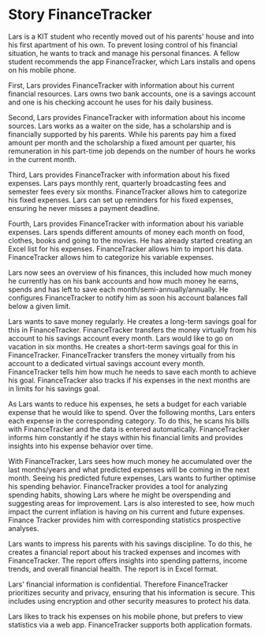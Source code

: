 # Story FinanceTracker

Lars is a KIT student who recently moved out of his parents' house and into his first apartment of his own.
To prevent losing control of his financial situation, he wants to track and manage his personal finances.
A fellow student recommends the app FinanceTracker, which Lars installs and opens on his mobile phone.

First, Lars provides FinanceTracker with information about his current financial resources.
Lars owns two bank accounts, one is a savings account and one is his checking account he uses for his daily business.

Second, Lars provides FinanceTracker with information about his income sources.
Lars works as a waiter on the side, has a scholarship and is financially supported by his parents.
While his parents pay him a fixed amount per month and the scholarship a fixed amount per quarter, his remuneration in his part-time job depends on the number of hours he works in the current month.

Third, Lars provides FinanceTracker with information about his fixed expenses.
Lars pays monthly rent, quarterly broadcasting fees and semester fees every six months.
FinanceTracker allows him to categorize his fixed expenses.
Lars can set up reminders for his fixed expenses, ensuring he never misses a payment deadline.

Fourth, Lars provides FinanceTracker with information about his variable expenses.
Lars spends different amounts of money each month on food, clothes, books and going to the movies.
He has already started creating an Excel list for his expenses.
FinanceTracker allows him to import his data.
FinanceTracker allows him to categorize his variable expenses.

Lars now sees an overview of his finances, this included how much money he currently has on his bank accounts and how much money he earns, spends and has left to save each month/semi-annually/annually.
He configures FinanceTracker to notify him as soon his account balances fall below a given limit.

Lars wants to save money regularly.
He creates a long-term savings goal for this in FinanceTracker.
FinanceTracker transfers the money virtually from his account to his savings account every month.
Lars would like to go on vacation in six months.
He creates a short-term savings goal for this in FinanceTracker.
FinanceTracker transfers the money virtually from his account to a dedicated virtual savings account every month.
FinanceTracker tells him how much he needs to save each month to achieve his goal.
FinanceTracker also tracks if his expenses in the next months are in limits for his savings goal.

As Lars wants to reduce his expenses, he sets a budget for each variable expense that he would like to spend.
Over the following months, Lars enters each expense in the corresponding category.
To do this, he scans his bills with FinanceTracker and the data is entered automatically.
FinanceTracker informs him constantly if he stays within his financial limits and provides insights into his expense behavior over time.

With FinanceTracker, Lars sees how much money he accumulated over the last months/years and what predicted expenses will be coming in the next month.
Seeing his predicted future expenses, Lars wants to further optimise his spending behavior.
FinanceTracker provides a tool for analyzing spending habits, showing Lars where he might be overspending and suggesting areas for improvement.
Lars is also interested to see, how much impact the current inflation is having on his current and future expenses.
Finance Tracker provides him with corresponding statistics prospective analyses.

Lars wants to impress his parents with his savings discipline.
To do this, he creates a financial report about his tracked expenses and incomes with FinanceTracker.
The report offers insights into spending patterns, income trends, and overall financial health.
The report is in Excel format.

Lars' financial information is confidential.
Therefore FinanceTracker prioritizes security and privacy, ensuring that his information is secure.
This includes using encryption and other security measures to protect his data.

Lars likes to track his expenses on his mobile phone, but prefers to view statistics via a web app. FinanceTracker supports both application formats.
